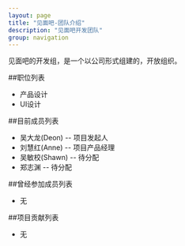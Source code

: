 ```yaml
---
layout: page
title: "见面吧-团队介绍"
description: "见面吧开发团队"
group: navigation
---
```

见面吧的开发组，是一个以公司形式组建的，开放组织。

##职位列表
*  产品设计
*  UI设计

##目前成员列表

* 吴大龙(Deon) -- 项目发起人
* 刘慧红(Anne) -- 项目产品经理
* 吴敏校(Shawn) -- 待分配
* 郑志渊 -- 待分配

##曾经参加成员列表
* 无

##项目贡献列表
* 无
 
